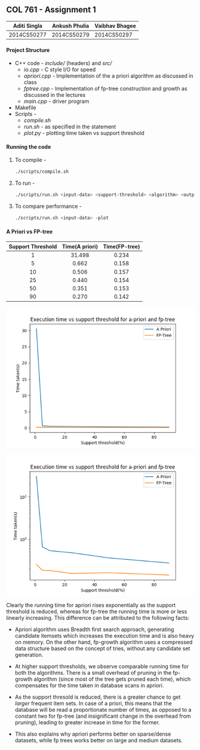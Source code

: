 ## COL 761 - Assignment 1

| Aditi Singla | Ankush Phulia | Vaibhav Bhagee |
| ------------ | ------------- | -------------- |
| 2014CS50277  | 2014CS50279   | 2014CS50297    |


#### Project Structure

* C++ code - *include/* (headers) and *src/*
  * *io.cpp* - C style I/O for speed
  * *apriori.cpp* - Implementation of the a priori algorithm as discussed in class
  * *fptree.cpp* - Implementation of fp-tree construction and growth as discussed in the lectures
  * *main.cpp* - driver program
* Makefile
* Scripts - 
  * *compile.sh*
  * *run.sh* - as specified in the statement
  * *plot.py* - plotting time taken vs support threshold



#### Running the code

1. To compile -

   ```bash
   ./scripts/compile.sh
   ```

2. To run - 

   ```bash
   ./scripts/run.sh <input-data> <support-threshold> <algorithm> <output-file>
   ```

3. To compare performance - 

   ```bash
   ./scripts/run.sh <input-data> -plot
   ```



#### A Priori vs FP-tree

| Support Threshold | Time(A priori) | Time(FP-tree) |
| :---------------: | :------------: | :-----------: |
|         1         |     31.498     |     0.234     |
|         5         |     0.662      |     0.158     |
|        10         |     0.506      |     0.157     |
|        25         |     0.440      |     0.154     |
|        50         |     0.351      |     0.153     |
|        90         |     0.270      |     0.142     |

![normal](graphs/normal.png)

![log](graphs/log.png)

Clearly the running time for apriori rises exponentially as the support threshold is reduced, whereas for fp-tree the running time is more or less linearly increasing. This difference can be attributed to the following facts:

* Apriori algorithm uses Breadth first search approach, generating candidate itemsets which increases the execution time and is also heavy on memory. On the other hand, fp-growth algorithm uses a compressed data structure based on the concept of tries, without any candidate set generation.

* At higher support thresholds, we observe comparable running time for both the algorithms. There is a small overhead of pruning in the fp-growth algorithm (since most of the tree gets pruned each time), which compensates for the time taken in database scans in apriori. 

* As the support thresold is reduced, there is a greater chance to get *larger* frequent item sets. In case of a priori, this means that the database will be read a proportionate number of times, as opposed to a constant two for fp-tree (and insignificant change in the overhead from pruning), leading to greater increase in time for the former.

* This also explains why apriori performs better on sparse/dense datasets, while fp trees works better on large and medium datasets.